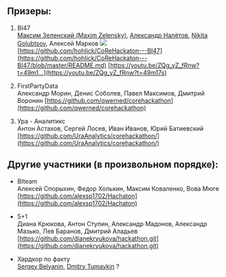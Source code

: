 ## Призеры:

1. BI47  
  [Максим Зеленский (Maxim Zelensky)](https://www.facebook.com/hohlick), [Александр Налётов](https://www.facebook.com/musicorc), [Nikita Golubtsov](https://www.facebook.com/nikita.golubtsov.1), Алексей Марков 
  ![](https://www.facebook.com/images/emoji.php/v9/f35/1/18/1f517.png)
  [https://github.com/hohlick/CoReHackaton---BI47](https://github.com/hohlick/CoReHackaton---BI47/blob/master/README.md) 
  [https://youtu.be/ZQg_yZ_fRnw?t=49m1...](https://youtu.be/ZQg_yZ_fRnw?t=49m17s)
 
2. FirstPartyData  
  Александр Морин, Денис Соболев, Павел Максимов, Дмитрий Воронин 
  [https://github.com/qwerned/corehackathon](https://github.com/qwerned/corehackathon)

3. Ура - Аналитикс  
  Антон Астахов, Сергей Лосев, Иван Иванов, Юрий Батиевский 
  [https://github.com/UraAnalytics/corehackathon/](https://github.com/UraAnalytics/corehackathon/)

## Другие участники (в произвольном порядке):

* BIteam  
  Алексей Спорыхин, Федор Холькин, Максим Коваленко, Вова Мюге 
  [https://github.com/alexsp1702/Hachaton](https://github.com/alexsp1702/Hachaton)

* 5+1  
  Диана Крюкова, Антон Ступин, Александр Мадонов, Александр Мазько, Лев Баранов, Дмитрий Аладьев
  [https://github.com/dianekryukova/hackathon.git](https://github.com/dianekryukova/hackathon.git)

* Хардкор по факту  
  [Sergey Belyanin](https://www.facebook.com/sergei.belianin), [Dmitry Tumaykin](https://www.facebook.com/tumaykindmitry) ?

  

